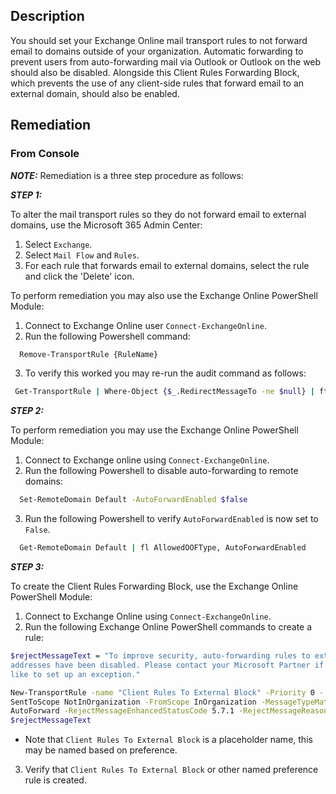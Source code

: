## Description

You should set your Exchange Online mail transport rules to not forward email to domains outside of your organization. Automatic forwarding to prevent users from auto-forwarding mail via Outlook or Outlook on the web should also be disabled. Alongside this Client Rules Forwarding Block, which prevents the use of any client-side rules that forward email to an external domain, should also be enabled.

## Remediation

### From Console

***NOTE:*** Remediation is a three step procedure as follows:

***STEP 1:***

To alter the mail transport rules so they do not forward email to external domains, use the Microsoft 365 Admin Center:

1. Select `Exchange`.
2. Select `Mail Flow` and `Rules`.
3. For each rule that forwards email to external domains, select the rule and click the 'Delete' icon.

To perform remediation you may also use the Exchange Online PowerShell Module:

1. Connect to Exchange Online user `Connect-ExchangeOnline`.
2. Run the following Powershell command:

```bash
  Remove-TransportRule {RuleName} 
```
3. To verify this worked you may re-run the audit command as follows:

```bash
 Get-TransportRule | Where-Object {$_.RedirectMessageTo -ne $null} | ft Name,RedirectMessageTo
```
***STEP 2:***

To perform remediation you may use the Exchange Online PowerShell Module:

1. Connect to Exchange online using `Connect-ExchangeOnline`.
2. Run the following Powershell to disable auto-forwarding to remote domains:

```bash
  Set-RemoteDomain Default -AutoForwardEnabled $false
```
3. Run the following Powershell to verify `AutoForwardEnabled` is now set to `False`.

```bash
  Get-RemoteDomain Default | fl AllowedOOFType, AutoForwardEnabled
```
***STEP 3:***

To create the Client Rules Forwarding Block, use the Exchange Online PowerShell Module:

1. Connect to Exchange Online using `Connect-ExchangeOnline`.
2. Run the following Exchange Online PowerShell commands to create a rule:

```bash
$rejectMessageText = "To improve security, auto-forwarding rules to external
addresses have been disabled. Please contact your Microsoft Partner if you'd
like to set up an exception."

New-TransportRule -name "Client Rules To External Block" -Priority 0 - 
SentToScope NotInOrganization -FromScope InOrganization -MessageTypeMatches 
AutoForward -RejectMessageEnhancedStatusCode 5.7.1 -RejectMessageReasonText 
$rejectMessageText
```

- Note that `Client Rules To External Block` is a placeholder name, this may be named based on preference.

3. Verify that `Client Rules To External Block` or other named preference rule is created.
